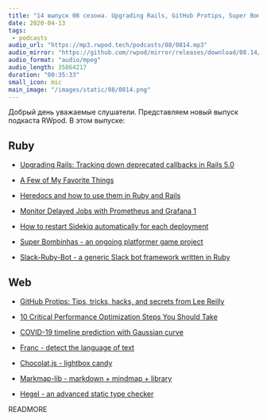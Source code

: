 ```yaml
---
title: "14 выпуск 08 сезона. Upgrading Rails, GitHub Protips, Super Bombinhas, COVID-19 timeline prediction, Franc и прочее"
date: 2020-04-13
tags:
 - podcasts
audio_url: "https://mp3.rwpod.tech/podcasts/08/0814.mp3"
audio_mirror: "https://github.com/rwpod/mirror/releases/download/08.14/0814.mp3"
audio_format: "audio/mpeg"
audio_length: 35864217
duration: "00:35:33"
small_icon: mic
main_image: "/images/static/08/0814.png"
---
```


Добрый день уважаемые слушатели. Представляем новый выпуск подкаста RWpod. В этом выпуске:

## Ruby

 - [Upgrading Rails: Tracking down deprecated callbacks in Rails 5.0](https://labs.clio.com/upgrading-rails-tracking-down-deprecated-callbacks-in-rails-5-0-b4288c5fab5e)
 - [A Few of My Favorite Things](https://blog.testdouble.com/posts/2020-04-07-favorite-things/)
 - [Heredocs and how to use them in Ruby and Rails](https://blog.saeloun.com/2020/04/08/heredoc-in-ruby-and-rails)


 - [Monitor Delayed Jobs with Prometheus and Grafana 1](https://medium.com/faun/monitor-delayed-jobs-with-prometheus-and-grafana-1-bc32ae12525c)
 - [How to restart Sidekiq automatically for each deployment](https://www.codewithjason.com/restart-sidekiq-automatically-deployment/)
 - [Super Bombinhas - an ongoing platformer game project](https://github.com/victords/super-bombinhas)
 - [Slack-Ruby-Bot - a generic Slack bot framework written in Ruby](https://github.com/slack-ruby/slack-ruby-bot)

## Web

 - [GitHub Protips: Tips, tricks, hacks, and secrets from Lee Reilly](https://github.blog/2020-04-09-github-protips-tips-tricks-hacks-and-secrets-from-lee-reilly/)
 - [10 Critical Performance Optimization Steps You Should Take](https://medium.com/better-programming/10-critical-performance-optimization-steps-you-should-take-b560a3fcf658)
 - [COVID-19 timeline prediction with Gaussian curve](https://covid-gauss.site/)


 - [Franc - detect the language of text](https://github.com/wooorm/franc)
 - [Chocolat.js - lightbox candy](http://chocolat.insipi.de/)
 - [Markmap-lib - markdown + mindmap + library](https://markmap.js.org/)
 - [Hegel - an advanced static type checker](https://jsmonk.github.io/hegel/)


READMORE
